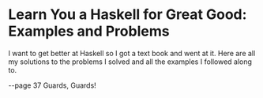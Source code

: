 # Learn You a Haskell for Great Good: Examples and Problems

I want to get better at Haskell so I got a text book and went at it. Here are all my solutions to the problems I solved and all the examples I followed along to.


--page 37 Guards, Guards!
